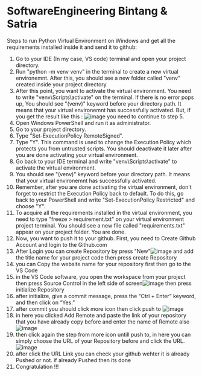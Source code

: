 # SoftwareEngineering Bintang & Satria
Steps to run Python Virtual Environment on Windows and get all the requirements installed inside it and send it to github:
1. Go to your IDE (In my case, VS code) terminal and open your project directory.
2. Run "python -m venv venv" in the terminal to create a new virtual environemnt. After this, you should see a new folder called "venv" created inside your project directory
3. After this point, you want to activate the virtual environment. You need to write "venv\Scripts\activate" on the terminal. If there is no error pops up, You should see "(venv)" keyword before your directory path. It means that your virtual environemnt has successfully activated. But, if you get the result like this :
![image](https://user-images.githubusercontent.com/77273824/157022394-e7263cac-5da6-4969-b375-b6f7dcf1fc52.png)
you need to continue to step 5.
4. Open Windows PowerShell and run it as administrator.
5. Go to your project directory.
6. Type "Set-ExecutionPolicy RemoteSigned".
7. Type "Y". This command is used to change the Execution Policy which protects you from untrusted scripts. You should deactivate it later after you are done activating your virtual environment.
8. Go back to your IDE terminal and write "venv\Scripts\activate" to activate the virtual environment.
9. You should see "(venv)" keyword before your directory path. It means that your virtual environemnt has successfully activated.
10. Remember, after you are done activating the virtual environment, don't forget to restrict the Execution Policy back to default. To do this, go back to your PowerShell and write "Set-ExecutionPolicy Restricted" and choose "Y".
11. To acquire all the requirements installed in the virtual environment, you need to type "freeze > requirement.txt" on your virtual environment project terminal. You should see a new file called "requirements.txt" appear on your project folder. You are done.
12. Now, you want to push it to your github. First, you need to Create Github Account and login to the Github.com
13. After Login you can create Repository by press "New"![image](https://user-images.githubusercontent.com/71108329/157260721-bd559277-f6ab-45fd-905a-16319de04952.png)
 and add the title name for your project code then press create Repository
14. you can Copy the website name for your repository first then go to the VS Code
15. in the VS Code software, you open the workspace from your project then press Source Control in the left side of screen![image](https://user-images.githubusercontent.com/71108329/157261159-06255182-f812-45df-a769-6cdb57773851.png) then press initialize Repository
16. after initialize, give a commit message, press the “Ctrl + Enter” keyword, and then click on “Yes.”
17. after commit you should click more icon then click push to ![image](https://user-images.githubusercontent.com/71108329/157261561-0648ba97-d419-4bc1-85b7-298f68e6a349.png)
18. in here you clicked Add Remote and paste the link of your repository that you have already copy before and enter the name of Remote also![image](https://user-images.githubusercontent.com/71108329/157261944-c08e86f1-d095-47b5-b0c4-9ab9d5db4fc2.png)
19. then click again the step from more icon untill push to, in here you can simply choose the URL of your Repository before and click the URL. ![image](https://user-images.githubusercontent.com/71108329/157262182-cb5f4dff-5dcf-4af2-9272-249fdaa16f95.png)
20. after click the URL Link you can check your github wehter it is already Pushed or not. if already Pushed then its done 
21. Congratulation !!! 

